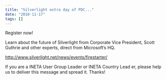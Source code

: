 ```yaml
---
title: "Silverlight extra day of PDC..."
date: "2010-11-17"
tags: []
---
```


Register now!

Learn about the future of Silverlight from Corporate Vice President, Scott Guthrie and other experts, direct from Microsoft’s HQ.  
  
<http://www.silverlight.net/news/events/firestarter/>

If you are a INETA User Group Leader or INETA Country Lead er, please help us to deliver this message and spread it. Thanks!
